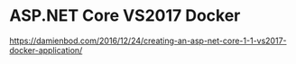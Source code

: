# ASP.NET Core VS2017 Docker 

https://damienbod.com/2016/12/24/creating-an-asp-net-core-1-1-vs2017-docker-application/
